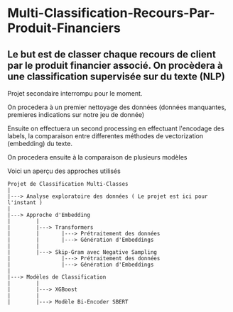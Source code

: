 # Multi-Classification-Recours-Par-Produit-Financiers

## Le but est de classer chaque recours de client par le produit financier associé. On procèdera à une classification supervisée sur du texte (NLP)

Projet secondaire interrompu pour le moment.

On procedera à un premier nettoyage des données (données manquantes, premieres indications sur notre jeu de donnée)

Ensuite on effectuera un second processing en effectuant l'encodage des labels, la comparaison entre differentes méthodes de vectorization (embedding) du texte.

On procedera ensuite à la comparaison de plusieurs modèles 

Voici un aperçu des approches utilisés

``` 
Projet de Classification Multi-Classes
|
|---> Analyse exploratoire des données ( Le projet est ici pour l'instant )
|
|---> Approche d'Embedding
|        |
|        |---> Transformers
|        |       |---> Prétraitement des données
|        |       |---> Génération d'Embeddings
|        |
|        |---> Skip-Gram avec Negative Sampling
|                |---> Prétraitement des données
|                |---> Génération d'Embeddings
|
|---> Modèles de Classification
|        |
|        |---> XGBoost
|        |
|        |---> Modèle Bi-Encoder SBERT
```
